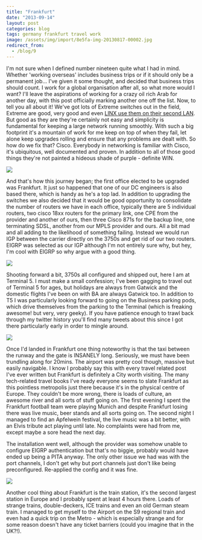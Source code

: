```yaml
---
title: "Frankfurt"
date: "2013-09-14"
layout: post
categories: blog
tags: germany frankfurt travel work
image: /assets/img/import/8e5fa-img-20130817-00002.jpg
redirect_from:
  - /blog/9
---
```


I'm not sure when I defined number nineteen quite what I had in mind. Whether 'working overseas' includes business trips or if it should only be a permanent job... I've given it some thought, and decided that business trips should count. I work for a global organisation after all, so what more would I want? I'll leave the aspirations of working for a crazy oil rich Arab for another day, with this post officially marking another one off the list. Now, to tell you all about it! We've got lots of Extreme switches out in the field, Extreme are good, very good and even [LINX use them on their second LAN](https://www.linx.net/service/publicpeering/extreme). But good as they are they're certainly not easy and simplicity is fundamental for keeping a large network running smoothly. With such a big footprint it's a mountain of work for me keep on top of when they fail, let alone keep upgrades rolling and ensure that any problems are dealt with. So how do we fix that? Cisco. Everybody in networking is familiar with Cisco, it's ubiquitous, well documented and proven. In addition to all of those good things they're not painted a hideous shade of purple - definite WIN.

![][photo-1]

And that's how this journey began; the first office elected to be upgraded was Frankfurt. It just so happened that one of our DC engineers is also based there, which is handy as he's a top lad. In addition to upgrading the switches we also decided that it would be good opportunity to consolidate the number of routers we have in each office, typically there are 5 individual routers, two cisco 18xx routers for the primary link, one CPE from the provider and another of ours, then three Cisco 871s for the backup line, one terminating SDSL, another from our MPLS provider and ours. All a bit mad and all adding to the likelihood of something failing. Instead we would run IGP between the carrier directly on the 3750s and get rid of our two routers. EIGRP was selected as our IGP although I'm not entirely sure why, but hey, I'm cool with EIGRP so why argue with a good thing.

![][photo-2]

Shooting forward a bit, 3750s all configured and shipped out, here I am at Terminal 5. I must make a small confession; I've been gagging to travel out of Terminal 5 for ages, but holidays are always from Gatwick and the domestic flights I've been on with BA are always Gatwick too. In addition to T5 I was particularly looking forward to going on the Business parking pods, which drive themselves from the parking to the Terminal (which is freaking awesome! but very, very geeky). If you have patience enough to trawl back through my twitter history you'll find many tweets about this since I got there particularly early in order to mingle around.

![][photo-3]

Once I'd landed in Frankfurt one thing noteworthy is that the taxi between the runway and the gate is INSANELY long. Seriously, we must have been trundling along for 20mins. The airport was pretty cool though, massive but easily navigable. I know I probably say this with every travel related post I've ever written but Frankfurt is definitely a City worth visiting. The many tech-related travel books I've ready everyone seems to slate Frankfurt as this pointless metropolis just there because it's in the physical centre of Europe. They couldn't be more wrong, there is loads of culture, an awesome river and all sorts of stuff going on. The first evening I spent the Frankfurt football team were playing Munich and despite Frankfurt losing there was live music, beer stands and all sorts going on. The second night I managed to find an Apfelwein festival, the live music was a bit better, with an Elvis tribute act playing until late. No complaints were had from me, except maybe a sore head the next day.

The installation went well, although the provider was somehow unable to configure EIGRP authentication but that's no biggie, probably would have ended up being a PITA anyway. The only other issue we had was with the port channels, I don't get why but port channels just don't like being preconfigured. Re-applied the config and it was fine.

![][photo-4]

Another cool thing about Frankfurt is the train station, it's the second largest station in Europe and I probably spent at least 4 hours there. Loads of strange trains, double-deckers, ICE trains and even an old German steam train. I managed to get myself to the Airport on the S9 regional train and even had a quick trip on the Metro - which is especially strange and for some reason doesn't have any ticket barriers (could you imagine that in the UK?!).

[photo-1]: /assets/img/9fe96-img_20130817_041826.jpg
[photo-2]: /assets/img/8e5fa-img-20130817-00002.jpg
[photo-3]: /assets/img/fb7e9-img-20130818-00016.jpg
[photo-4]: /assets/img/bdde2-img-20130818-00013.jpg
